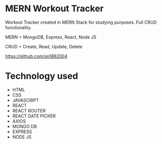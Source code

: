 # MERN Workout Tracker

Workout Tracker created in MERN Stack for studying purposes. Full CRUD functionality.

MERN = MongoDB, Express, React, Node JS

CRUD = Create, Read, Update, Delete

https://github.com/sp1862004

# Technology used

- HTML
- CSS
- JAVASCRIPT
- REACT
- REACT ROUTER
- REACT DATE PICKER
- AXIOS
- MONGO DB
- EXPRESS
- NODE JS